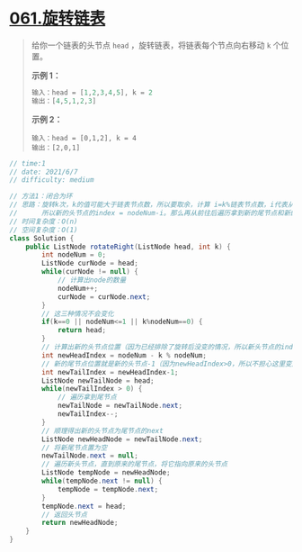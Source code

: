 # [061.旋转链表](https://leetcode-cn.com/problems/rotate-list/)

> 给你一个链表的头节点 `head` ，旋转链表，将链表每个节点向右移动 `k` 个位置。
>
> **示例 1：**
>
> ```java
> 输入：head = [1,2,3,4,5], k = 2
> 输出：[4,5,1,2,3]
> ```
>
> **示例 2：**
>
> ```
> 输入：head = [0,1,2], k = 4
> 输出：[2,0,1]
> ```

```java
// time:1
// date: 2021/6/7
// difficulty: medium	

// 方法1：闭合为环
// 思路：旋转k次，k的值可能大于链表节点数，所以要取余，计算 i=k%链表节点数，i代表从尾节点开始算起的第i个元素为新的头节点
//      所以新的头节点的index = nodeNum-i。那么再从前往后遍历拿到新的尾节点和新的头节点，就可以生成旋转后的链表
// 时间复杂度：O(n)
// 空间复杂度：O(1)
class Solution {
    public ListNode rotateRight(ListNode head, int k) {
        int nodeNum = 0;
        ListNode curNode = head;
        while(curNode != null) {
            // 计算出node的数量
            nodeNum++;
            curNode = curNode.next;
        }
        // 这三种情况不会变化
        if(k==0 || nodeNum<=1 || k%nodeNum==0) {
            return head;
        }
        // 计算出新的头节点位置（因为已经排除了旋转后没变的情况，所以新头节点的index>0）
        int newHeadIndex = nodeNum - k % nodeNum;     
        // 新的尾节点位置就是新的头节点-1（因为newHeadIndex>0，所以不担心这里变成负数）
        int newTailIndex = newHeadIndex-1;
        ListNode newTailNode = head;
        while(newTailIndex > 0) {
            // 遍历拿到尾节点
            newTailNode = newTailNode.next;
            newTailIndex--;
        }
        // 顺理得出新的头节点为尾节点的next
        ListNode newHeadNode = newTailNode.next;
        // 将新尾节点置为空
        newTailNode.next = null;
        // 遍历新头节点，直到原来的尾节点，将它指向原来的头节点
        ListNode tempNode = newHeadNode;
        while(tempNode.next != null) {
            tempNode = tempNode.next;
        }
        tempNode.next = head;
        // 返回头节点
        return newHeadNode;
    }
}
```

